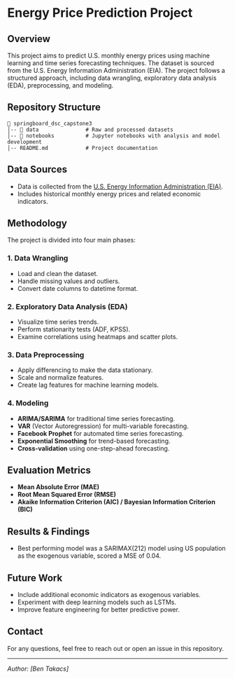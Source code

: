 # Energy Price Prediction Project

## Overview
This project aims to predict U.S. monthly energy prices using machine learning and time series forecasting techniques. The dataset is sourced from the U.S. Energy Information Administration (EIA). The project follows a structured approach, including data wrangling, exploratory data analysis (EDA), preprocessing, and modeling.

## Repository Structure
```
📂 springboard_dsc_capstone3
│-- 📂 data               # Raw and processed datasets
│-- 📂 notebooks          # Jupyter notebooks with analysis and model development
│-- README.md            # Project documentation
```

## Data Sources
- Data is collected from the [U.S. Energy Information Administration (EIA)](https://www.eia.gov/totalenergy/data/monthly/index.php).
- Includes historical monthly energy prices and related economic indicators.

## Methodology
The project is divided into four main phases:

### 1. Data Wrangling
- Load and clean the dataset.
- Handle missing values and outliers.
- Convert date columns to datetime format.

### 2. Exploratory Data Analysis (EDA)
- Visualize time series trends.
- Perform stationarity tests (ADF, KPSS).
- Examine correlations using heatmaps and scatter plots.

### 3. Data Preprocessing
- Apply differencing to make the data stationary.
- Scale and normalize features.
- Create lag features for machine learning models.

### 4. Modeling
- **ARIMA/SARIMA** for traditional time series forecasting.
- **VAR** (Vector Autoregression) for multi-variable forecasting.
- **Facebook Prophet** for automated time series forecasting.
- **Exponential Smoothing** for trend-based forecasting.
- **Cross-validation** using one-step-ahead forecasting.

## Evaluation Metrics
- **Mean Absolute Error (MAE)**
- **Root Mean Squared Error (RMSE)**
- **Akaike Information Criterion (AIC) / Bayesian Information Criterion (BIC)**

## Results & Findings
- Best performing model was a SARIMAX(212) model using US population as the exogenous variable, scored a MSE of 0.04.

## Future Work
- Include additional economic indicators as exogenous variables.
- Experiment with deep learning models such as LSTMs.
- Improve feature engineering for better predictive power.

## Contact
For any questions, feel free to reach out or open an issue in this repository.

---

*Author: [Ben Takacs]*

